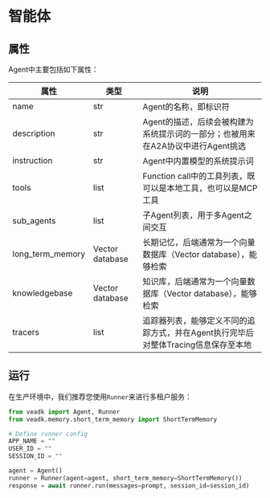 # 智能体

## 属性

Agent中主要包括如下属性：

| 属性 | 类型 | 说明 |
| --- | --- | --- |
| name | str | Agent的名称，即标识符 |
| description | str | Agent的描述，后续会被构建为系统提示词的一部分；也被用来在A2A协议中进行Agent挑选 |
| instruction | str | Agent中内置模型的系统提示词 |
| tools | list | Function call中的工具列表，既可以是本地工具，也可以是MCP工具 |
| sub_agents | list | 子Agent列表，用于多Agent之间交互 |
| long_term_memory | Vector database | 长期记忆，后端通常为一个向量数据库（Vector database），能够检索 |
| knowledgebase | Vector database | 知识库，后端通常为一个向量数据库（Vector database），能够检索 |
| tracers | list | 追踪器列表，能够定义不同的追踪方式，并在Agent执行完毕后对整体Tracing信息保存至本地 |

## 运行

在生产环境中，我们推荐您使用`Runner`来进行多租户服务：

```python
from veadk import Agent, Runner
from veadk.memory.short_term_memory import ShortTermMemory

# Define runner config
APP_NAME = ""
USER_ID = ""
SESSION_ID = ""

agent = Agent()
runner = Runner(agent=agent, short_term_memory=ShortTermMemory())
response = await runner.run(messages=prompt, session_id=session_id)
```
